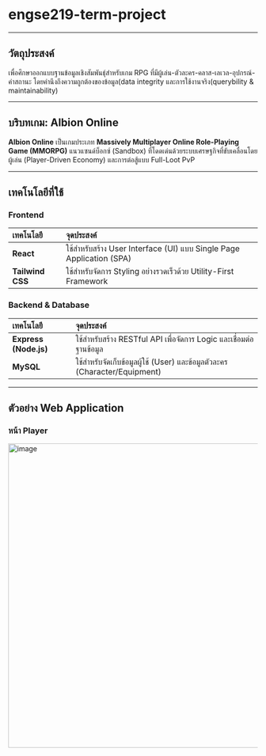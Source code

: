 ﻿# engse219-term-project

---

## วัตถุประสงค์
  เพื่อศึกษาออกแบบฐานข้อมูลเชิงสัมพันธุ์สำหรับเกม RPG ที่มีผู้เล่น-ตัวละคร-คลาส-เลเวล-อุปกรณ์-ค่าสถานะ โดยคำนึงถึงความถูกต้องของข้อมูล(data integrity และการใช้งานจริง(querybility & maintainability)


---

## บริบทเกม: Albion Online

**Albion Online** เป็นเกมประเภท **Massively Multiplayer Online Role-Playing Game (MMORPG)** แนวแซนด์บ็อกซ์ (Sandbox) ที่โดดเด่นด้วยระบบเศรษฐกิจที่ขับเคลื่อนโดยผู้เล่น (Player-Driven Economy) และการต่อสู้แบบ Full-Loot PvP

---

## เทคโนโลยีที่ใช้
### Frontend
| เทคโนโลยี | จุดประสงค์ |
| :--- | :--- |
| **React** | ใช้สำหรับสร้าง User Interface (UI) แบบ Single Page Application (SPA) |
| **Tailwind CSS** | ใช้สำหรับจัดการ $\text{Styling}$ อย่างรวดเร็วด้วย Utility-First Framework |

### Backend & Database
| เทคโนโลยี | จุดประสงค์ |
| :--- | :--- |
| **Express (Node.js)** | ใช้สำหรับสร้าง $\text{RESTful API}$ เพื่อจัดการ $\text{Logic}$ และเชื่อมต่อฐานข้อมูล |
| **MySQL** | ใช้สำหรับจัดเก็บข้อมูลผู้ใช้ (User) และข้อมูลตัวละคร (Character/Equipment) |

---

## ตัวอย่าง Web Application
### หน้า Player
<img width="1280" height="615" alt="image" src="https://github.com/user-attachments/assets/6c2d589a-d188-4654-8872-eced16c88f71" />
